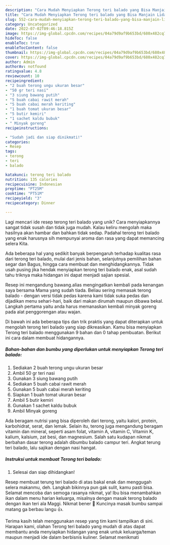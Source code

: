 ```yaml
---
description: "Cara Mudah Menyiapkan Terong teri balado yang Bisa Manjain Lidah"
title: "Cara Mudah Menyiapkan Terong teri balado yang Bisa Manjain Lidah"
slug: 552-cara-mudah-menyiapkan-terong-teri-balado-yang-bisa-manjain-lidah
category: Uncategorized
date: 2022-07-02T09:46:18.815Z
image: https://img-global.cpcdn.com/recipes/04a79d9af9b653bd/680x482cq70/terong-teri-balado-foto-resep-utama.jpg
hideToc: false
enableToc: true
enableTocContent: false
thumbnail: https://img-global.cpcdn.com/recipes/04a79d9af9b653bd/680x482cq70/terong-teri-balado-foto-resep-utama.jpg
cover: https://img-global.cpcdn.com/recipes/04a79d9af9b653bd/680x482cq70/terong-teri-balado-foto-resep-utama.jpg
author: Admin
authorAv: notfound
ratingvalue: 4.8
reviewcount: 10
recipeingredient:
- "2 buah terong ungu ukuran besar"
- "50 gr teri nasi"
- "3 siung bawang putih"
- "5 buah cabai rawit merah"
- "5 buah cabai merah keriting"
- "1 buah tomat ukuran besar"
- "5 butir kemiri"
- "1 sachet kaldu bubuk"
- " Minyak goreng"
recipeinstructions:

- "Sudah jadi dan siap dinikmati!"
categories:
- Resep
tags:
- terong
- teri
- balado

katakunci: terong teri balado 
nutrition: 135 calories
recipecuisine: Indonesian
preptime: "PT25M"
cooktime: "PT51M"
recipeyield: "3"
recipecategory: Dinner

---
```





Lagi mencari ide resep terong teri balado yang unik? Cara menyiapkannya sangat tidak susah dan tidak juga mudah. Kalau keliru mengolah maka hasilnya akan hambar dan bahkan tidak sedap. Padahal terong teri balado yang enak harusnya sih mempunyai aroma dan rasa yang dapat memancing selera Kita.





Ada beberapa hal yang sedikit banyak berpengaruh terhadap kualitas rasa dari terong teri balado, mulai dari jenis bahan, selanjutnya pemilihan bahan segar dan Bagus, hingga cara membuat dan menghidangkannya. Tidak usah pusing jika hendak menyiapkan terong teri balado enak,      asal sudah tahu triknya maka hidangan ini dapat menjadi sajian spesial.














Resep ini mengandung bawang.alias mengingatkan kembali pada kenangan saya bersama Mama yang sudah tiada. Beliau sering memasak terong balado - dengan versi tidak pedas karena kami tidak suka pedas dan dijadikan menu sehari-hari, baik dari makan dirumah maupun dibawa bekal. Langkah pertama yaitu anda harus memanaskan kembali minyak goreng pada alat penggorengan atau wajan.






Di bawah ini ada beberapa tips dan trik praktis yang dapat diterapkan untuk mengolah terong teri balado yang siap dikreasikan. Kamu bisa menyiapkan Terong teri balado menggunakan 9 bahan dan 0 tahap pembuatan. Berikut ini cara dalam membuat hidangannya.

<!--inarticleads1-->

##### Bahan-bahan dan bumbu yang diperlukan untuk menyiapkan Terong teri balado:

1. Sediakan 2 buah terong ungu ukuran besar
1. Ambil 50 gr teri nasi
1. Gunakan 3 siung bawang putih
1. Sediakan 5 buah cabai rawit merah
1. Gunakan 5 buah cabai merah keriting
1. Siapkan 1 buah tomat ukuran besar
1. Ambil 5 butir kemiri
1. Gunakan 1 sachet kaldu bubuk
1. Ambil  Minyak goreng


Ada beragam nutrisi yang bisa diperoleh dari terong, yaitu kalori, protein, karbohidrat, serat, dan lemak. Selain itu, terong juga mengandung beragam vitamin dan mineral, seperti asam folat, vitamin A, vitamin C, Vitamin K, kalium, kalsium, zat besi, dan magnesium. Salah satu kudapan nikmat berbahan dasar terong adalah dibumbu balado campur teri. Angkat terung teri balado, lalu sajikan dengan nasi hangat. 

<!--inarticleads2-->

##### Instruksi untuk membuat Terong teri balado:


1. Selesai dan siap dihidangkan!

Resep membuat terung teri balado di atas bakal enak dan menggugah selera makanmu, deh. Langkah bikinnya pun gak sulit, kamu pasti bisa. Selamat mencoba dan semoga rasanya nikmat, ya! Ibu bisa menambahkan ikan dalam menu harian keluarga, misalnya dengan masak terong balado dengan ikan teri ala Maggi. Nikmat bener 🤤 Kuncinya masak bumbu sampai matang ga berbau langu 👍. 

Terima kasih telah menggunakan resep yang tim kami tampilkan di sini. Harapan kami, olahan Terong teri balado yang mudah di atas dapat membantu anda menyiapkan hidangan yang enak untuk keluarga/teman maupun menjadi ide dalam berbisnis kuliner. Selamat menikmati
